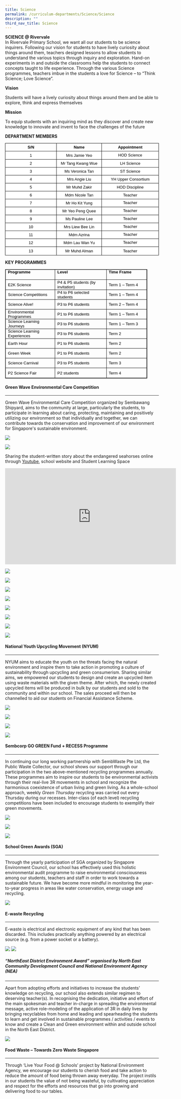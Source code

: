 ```yaml
---
title: Science
permalink: /curriculum-departments/Science/Science
description: ""
third_nav_title: Science
---
```

**SCIENCE @ Rivervale**  
In Rivervale Primary School, we want all our students to be science inquirers. Following our vision for students to have lively curiosity about things around them, teachers designed lessons to allow students to understand the various topics through inquiry and exploration. Hand-on experiments in and outside the classrooms help the students to connect concepts taught to life experience. Through the various Science programmes, teachers imbue in the students a love for Science – to “Think Science; Love Science”.  

**Vision**

Students will have a lively curiosity about things around them and be able to explore, think and express themselves

**Mission**

To equip students with an inquiring mind as they discover and create new knowledge to innovate and invent to face the challenges of the future&nbsp;

**DEPARTMENT MEMBERS**

<table style="margin: 0px; outline: 0px; padding: 0px; border-collapse: collapse; max-width: 100%; font-family: &quot;Times New Roman&quot;; color: windowtext; font-size: 10pt; width: 654.898px; border: none;" width="92%" cellpadding="0" cellspacing="0" border="1" class="MsoNormalTable"><tbody style="margin: 0px; outline: 0px; padding: 0px;"><tr style="margin: 0px; outline: 0px; padding: 0px; height: 10pt;"><td style="margin: 0px; outline: 0px; padding: 3.75pt; width: 220.688px; border: 1pt solid windowtext; height: 10pt;" width="35%"><p style="margin: 0in 0in 0.0001pt; outline: 0px; padding: 0px; font-family: &quot;Times New Roman&quot;; color: windowtext; font-size: 12pt; line-height: normal; text-align: center;" align="center" class="MsoNormal"><b style="margin: 0px; outline: 0px; padding: 0px;"><span style="margin: 0px; outline: 0px; padding: 0px; font-family: Arial, sans-serif;"><font style="margin: 0px; outline: 0px; padding: 0px;" size="2">S/N</font></span></b></p></td><td style="margin: 0px; outline: 0px; padding: 3.75pt; width: 178.461px; border-top: 1pt solid windowtext; border-right: 1pt solid windowtext; border-bottom: 1pt solid windowtext; border-image: initial; border-left: none; height: 10pt;" width="29%"><p style="margin: 0in 0in 0.0001pt; outline: 0px; padding: 0px; font-family: &quot;Times New Roman&quot;; color: windowtext; font-size: 12pt; line-height: normal; text-align: center;" align="center" class="MsoNormal"><b style="margin: 0px; outline: 0px; padding: 0px;"><span style="margin: 0px; outline: 0px; padding: 0px; font-family: Arial, sans-serif;"><font style="margin: 0px; outline: 0px; padding: 0px;" size="2">Name</font></span></b></p></td><td style="margin: 0px; outline: 0px; padding: 3.75pt; width: 220.438px; border-top: 1pt solid windowtext; border-right: 1pt solid windowtext; border-bottom: 1pt solid windowtext; border-image: initial; border-left: none; height: 10pt;" width="35%"><p style="margin: 0in 0in 0.0001pt; outline: 0px; padding: 0px; font-family: &quot;Times New Roman&quot;; color: windowtext; font-size: 12pt; line-height: normal; text-align: center;" align="center" class="MsoNormal"><b style="margin: 0px; outline: 0px; padding: 0px;"><span style="margin: 0px; outline: 0px; padding: 0px; font-family: Arial, sans-serif;"><font style="margin: 0px; outline: 0px; padding: 0px;" size="2">Appointment</font></span></b></p></td></tr><tr style="margin: 0px; outline: 0px; padding: 0px; height: 10pt;"><td style="margin: 0px; outline: 0px; padding: 3.75pt; width: 220.688px; border-right: 1pt solid windowtext; border-bottom: 1pt solid windowtext; border-left: 1pt solid windowtext; border-image: initial; border-top: none; background: white; height: 10pt;" width="35%"><p style="margin: 0in 0in 0.0001pt; outline: 0px; padding: 0px; font-family: &quot;Times New Roman&quot;; color: windowtext; font-size: 12pt; line-height: normal; text-align: center;" align="center" class="MsoNormal"><span style="margin: 0px; outline: 0px; padding: 0px; font-family: Arial, sans-serif;"><font style="margin: 0px; outline: 0px; padding: 0px;" size="2">1</font></span></p></td><td style="margin: 0px; outline: 0px; padding: 3.75pt; width: 178.461px; border-top: none; border-left: none; border-bottom: 1pt solid windowtext; border-right: 1pt solid windowtext; background: white; height: 10pt;" width="29%"><p style="margin: 0in 0in 0.0001pt; outline: 0px; padding: 0px; font-family: &quot;Times New Roman&quot;; color: windowtext; font-size: 12pt; line-height: normal; text-align: center;" align="center" class="MsoNormal"><span style="margin: 0px; outline: 0px; padding: 0px; font-family: Arial, sans-serif;"><font style="margin: 0px; outline: 0px; padding: 0px;" size="2">Mrs Jamie Yeo</font></span></p></td><td style="margin: 0px; outline: 0px; padding: 3.75pt; width: 220.438px; border-top: none; border-left: none; border-bottom: 1pt solid windowtext; border-right: 1pt solid windowtext; background: white; height: 10pt;" width="35%"><p style="margin: 0in 0in 0.0001pt; outline: 0px; padding: 0px; font-family: &quot;Times New Roman&quot;; color: windowtext; font-size: 12pt; line-height: 12pt; text-align: center;" align="center" class="MsoNormal"><span style="margin: 0px; outline: 0px; padding: 0px; font-family: Arial, sans-serif;"><font style="margin: 0px; outline: 0px; padding: 0px;" size="2">HOD Science</font></span></p></td></tr><tr style="margin: 0px; outline: 0px; padding: 0px; height: 9.65pt;"><td style="margin: 0px; outline: 0px; padding: 3.75pt; width: 220.688px; border-right: 1pt solid windowtext; border-bottom: 1pt solid windowtext; border-left: 1pt solid windowtext; border-image: initial; border-top: none; background: white; height: 9.65pt;" width="35%"><p style="margin: 0in 0in 0.0001pt; outline: 0px; padding: 0px; font-family: &quot;Times New Roman&quot;; color: windowtext; font-size: 12pt; line-height: normal; text-align: center;" align="center" class="MsoNormal"><span style="margin: 0px; outline: 0px; padding: 0px; font-family: Arial, sans-serif;"><font style="margin: 0px; outline: 0px; padding: 0px;" size="2">2</font></span></p></td><td style="margin: 0px; outline: 0px; padding: 3.75pt; width: 178.461px; border-top: none; border-left: none; border-bottom: 1pt solid windowtext; border-right: 1pt solid windowtext; background: white; height: 9.65pt;" width="29%"><p style="margin: 0in 0in 0.0001pt; outline: 0px; padding: 0px; font-family: &quot;Times New Roman&quot;; color: windowtext; font-size: 12pt; line-height: normal; text-align: center;" align="center" class="MsoNormal"><span style="margin: 0px; outline: 0px; padding: 0px; font-family: Arial, sans-serif;"><font style="margin: 0px; outline: 0px; padding: 0px;" size="2">Mr Tang Kwang Wue</font></span></p></td><td style="margin: 0px; outline: 0px; padding: 3.75pt; width: 220.438px; border-top: none; border-left: none; border-bottom: 1pt solid windowtext; border-right: 1pt solid windowtext; background: white; height: 9.65pt;" width="35%"><p style="margin: 0in 0in 0.0001pt; outline: 0px; padding: 0px; font-family: &quot;Times New Roman&quot;; color: windowtext; font-size: 12pt; line-height: normal; text-align: center;" align="center" class="MsoNormal"><span style="margin: 0px; outline: 0px; padding: 0px; font-family: Arial, sans-serif;"><font style="margin: 0px; outline: 0px; padding: 0px;" size="2">LH Science</font></span></p></td></tr><tr style="margin: 0px; outline: 0px; padding: 0px; height: 9.65pt;"><td style="margin: 0px; outline: 0px; padding: 3.75pt; width: 220.688px; border-right: 1pt solid windowtext; border-bottom: 1pt solid windowtext; border-left: 1pt solid windowtext; border-image: initial; border-top: none; background: white; height: 9.65pt;" width="35%"><p style="margin: 0in 0in 0.0001pt; outline: 0px; padding: 0px; font-family: &quot;Times New Roman&quot;; color: windowtext; font-size: 12pt; line-height: normal; text-align: center;" align="center" class="MsoNormal"><span style="margin: 0px; outline: 0px; padding: 0px; font-family: Arial, sans-serif;"><font style="margin: 0px; outline: 0px; padding: 0px;" size="2">3</font></span></p></td><td style="margin: 0px; outline: 0px; padding: 3.75pt; width: 178.461px; border-top: none; border-left: none; border-bottom: 1pt solid windowtext; border-right: 1pt solid windowtext; background: white; height: 9.65pt;" width="29%"><p style="margin: 0in 0in 0.0001pt; outline: 0px; padding: 0px; font-family: &quot;Times New Roman&quot;; color: windowtext; font-size: 12pt; line-height: normal; text-align: center;" align="center" class="MsoNormal"><span style="margin: 0px; outline: 0px; padding: 0px; font-family: Arial, sans-serif;"><font style="margin: 0px; outline: 0px; padding: 0px;" size="2">Ms Veronica Tan</font></span></p></td><td style="margin: 0px; outline: 0px; padding: 3.75pt; width: 220.438px; border-top: none; border-left: none; border-bottom: 1pt solid windowtext; border-right: 1pt solid windowtext; background: white; height: 9.65pt;" width="35%"><p style="margin: 0in 0in 0.0001pt; outline: 0px; padding: 0px; font-family: &quot;Times New Roman&quot;; color: windowtext; font-size: 12pt; line-height: normal; text-align: center;" align="center" class="MsoNormal"><span style="margin: 0px; outline: 0px; padding: 0px; font-family: Arial, sans-serif;"><font style="margin: 0px; outline: 0px; padding: 0px;" size="2">ST Science</font></span></p></td></tr><tr style="margin: 0px; outline: 0px; padding: 0px; height: 9.65pt;"><td style="margin: 0px; outline: 0px; padding: 3.75pt; width: 220.688px; border-right: 1pt solid windowtext; border-bottom: 1pt solid windowtext; border-left: 1pt solid windowtext; border-image: initial; border-top: none; background: white; height: 9.65pt;" width="35%"><p style="margin: 0in 0in 0.0001pt; outline: 0px; padding: 0px; font-family: &quot;Times New Roman&quot;; color: windowtext; font-size: 12pt; line-height: normal; text-align: center;" align="center" class="MsoNormal"><span style="margin: 0px; outline: 0px; padding: 0px; font-family: Arial, sans-serif;"><font style="margin: 0px; outline: 0px; padding: 0px;" size="2">4</font></span></p></td><td style="margin: 0px; outline: 0px; padding: 3.75pt; width: 178.461px; border-top: none; border-left: none; border-bottom: 1pt solid windowtext; border-right: 1pt solid windowtext; background: white; height: 9.65pt;" width="29%"><p style="margin: 0in 0in 0.0001pt; outline: 0px; padding: 0px; font-family: &quot;Times New Roman&quot;; color: windowtext; font-size: 12pt; line-height: normal; text-align: center;" align="center" class="MsoNormal"><span style="margin: 0px; outline: 0px; padding: 0px; font-family: Arial, sans-serif;"><font style="margin: 0px; outline: 0px; padding: 0px;" size="2">Mrs Angie Liu</font></span></p></td><td style="margin: 0px; outline: 0px; padding: 3.75pt; width: 220.438px; border-top: none; border-left: none; border-bottom: 1pt solid windowtext; border-right: 1pt solid windowtext; background: white; height: 9.65pt;" width="35%"><p style="margin: 0in 0in 0.0001pt; outline: 0px; padding: 0px; font-family: &quot;Times New Roman&quot;; color: windowtext; font-size: 12pt; line-height: normal; text-align: center;" align="center" class="MsoNormal"><span style="margin: 0px; outline: 0px; padding: 0px; font-family: Arial, sans-serif;"><font style="margin: 0px; outline: 0px; padding: 0px;" size="2">YH Upper Consortium</font></span></p></td></tr><tr style="margin: 0px; outline: 0px; padding: 0px; height: 9.65pt;"><td style="margin: 0px; outline: 0px; padding: 3.75pt; width: 220.688px; border-right: 1pt solid windowtext; border-bottom: 1pt solid windowtext; border-left: 1pt solid windowtext; border-image: initial; border-top: none; background: white; height: 9.65pt;" width="35%"><p style="margin: 0in 0in 0.0001pt; outline: 0px; padding: 0px; font-family: &quot;Times New Roman&quot;; color: windowtext; font-size: 12pt; line-height: normal; text-align: center;" align="center" class="MsoNormal"><span style="margin: 0px; outline: 0px; padding: 0px; font-family: Arial, sans-serif;"><font style="margin: 0px; outline: 0px; padding: 0px;" size="2">5</font></span></p></td><td style="margin: 0px; outline: 0px; padding: 3.75pt; width: 178.461px; border-top: none; border-left: none; border-bottom: 1pt solid windowtext; border-right: 1pt solid windowtext; background: white; height: 9.65pt;" width="29%"><p style="margin: 0in 0in 0.0001pt; outline: 0px; padding: 0px; font-family: &quot;Times New Roman&quot;; color: windowtext; font-size: 12pt; line-height: normal; text-align: center;" align="center" class="MsoNormal"><span style="margin: 0px; outline: 0px; padding: 0px; font-family: Arial, sans-serif;"><font style="margin: 0px; outline: 0px; padding: 0px;" size="2">Mr Muhd Zakir</font></span></p></td><td style="margin: 0px; outline: 0px; padding: 3.75pt; width: 220.438px; border-top: none; border-left: none; border-bottom: 1pt solid windowtext; border-right: 1pt solid windowtext; background: white; height: 9.65pt;" width="35%"><p style="margin: 0in 0in 0.0001pt; outline: 0px; padding: 0px; font-family: &quot;Times New Roman&quot;; color: windowtext; font-size: 12pt; line-height: normal; text-align: center;" align="center" class="MsoNormal"><span style="margin: 0px; outline: 0px; padding: 0px; font-family: Arial, sans-serif;"><font style="margin: 0px; outline: 0px; padding: 0px;" size="2">HOD Discipline</font></span></p></td></tr><tr style="margin: 0px; outline: 0px; padding: 0px; height: 9.65pt;"><td style="margin: 0px; outline: 0px; padding: 3.75pt; width: 220.688px; border-right: 1pt solid windowtext; border-bottom: 1pt solid windowtext; border-left: 1pt solid windowtext; border-image: initial; border-top: none; background: white; height: 9.65pt;" width="35%"><p style="margin: 0in 0in 0.0001pt; outline: 0px; padding: 0px; font-family: &quot;Times New Roman&quot;; color: windowtext; font-size: 12pt; line-height: normal; text-align: center;" align="center" class="MsoNormal"><span style="margin: 0px; outline: 0px; padding: 0px; font-family: Arial, sans-serif;"><font style="margin: 0px; outline: 0px; padding: 0px;" size="2">6</font></span></p></td><td style="margin: 0px; outline: 0px; padding: 3.75pt; width: 178.461px; border-top: none; border-left: none; border-bottom: 1pt solid windowtext; border-right: 1pt solid windowtext; background: white; height: 9.65pt;" width="29%"><p style="margin: 0in 0in 0.0001pt; outline: 0px; padding: 0px; font-family: &quot;Times New Roman&quot;; color: windowtext; font-size: 12pt; line-height: normal; text-align: center;" align="center" class="MsoNormal"><span style="margin: 0px; outline: 0px; padding: 0px; font-family: Arial, sans-serif;"><font style="margin: 0px; outline: 0px; padding: 0px;" size="2">Mdm Nicole Tan</font></span></p></td><td style="margin: 0px; outline: 0px; padding: 3.75pt; width: 220.438px; border-top: none; border-left: none; border-bottom: 1pt solid windowtext; border-right: 1pt solid windowtext; background: white; height: 9.65pt;" width="35%"><p style="margin: 0in 0in 0.0001pt; outline: 0px; padding: 0px; font-family: &quot;Times New Roman&quot;; color: windowtext; font-size: 12pt; line-height: normal; text-align: center;" align="center" class="MsoNormal"><span style="margin: 0px; outline: 0px; padding: 0px; font-family: Arial, sans-serif;"><font style="margin: 0px; outline: 0px; padding: 0px;" size="2">Teacher</font></span></p></td></tr><tr style="margin: 0px; outline: 0px; padding: 0px; height: 9.65pt;"><td style="margin: 0px; outline: 0px; padding: 3.75pt; width: 220.688px; border-right: 1pt solid windowtext; border-bottom: 1pt solid windowtext; border-left: 1pt solid windowtext; border-image: initial; border-top: none; background: white; height: 9.65pt;" width="35%"><p style="margin: 0in 0in 0.0001pt; outline: 0px; padding: 0px; font-family: &quot;Times New Roman&quot;; color: windowtext; font-size: 12pt; line-height: normal; text-align: center;" align="center" class="MsoNormal"><span style="margin: 0px; outline: 0px; padding: 0px; font-family: Arial, sans-serif;"><font style="margin: 0px; outline: 0px; padding: 0px;" size="2">7</font></span></p></td><td style="margin: 0px; outline: 0px; padding: 3.75pt; width: 178.461px; border-top: none; border-left: none; border-bottom: 1pt solid windowtext; border-right: 1pt solid windowtext; background: white; height: 9.65pt;" width="29%"><p style="margin: 0in 0in 0.0001pt; outline: 0px; padding: 0px; font-family: &quot;Times New Roman&quot;; color: windowtext; font-size: 12pt; line-height: normal; text-align: center;" align="center" class="MsoNormal"><span style="margin: 0px; outline: 0px; padding: 0px; font-family: Arial, sans-serif;"><font style="margin: 0px; outline: 0px; padding: 0px;" size="2">Mr Ho Kit Yung</font></span></p></td><td style="margin: 0px; outline: 0px; padding: 3.75pt; width: 220.438px; border-top: none; border-left: none; border-bottom: 1pt solid windowtext; border-right: 1pt solid windowtext; background: white; height: 9.65pt;" valign="top" width="35%"><p style="margin: 0in 0in 0pt; outline: 0px; padding: 0px; font-family: &quot;Times New Roman&quot;; color: windowtext; font-size: 12pt; line-height: 20px !important; text-align: center;" align="center" class="MsoNormal"><font style="margin: 0px; outline: 0px; padding: 0px;" size="2"><span style="margin: 0px; outline: 0px; padding: 0px; line-height: 13.91px; font-family: Arial, sans-serif;">Teacher</span></font></p></td></tr><tr style="margin: 0px; outline: 0px; padding: 0px; height: 9.65pt;"><td style="margin: 0px; outline: 0px; padding: 3.75pt; width: 220.688px; border-right: 1pt solid windowtext; border-bottom: 1pt solid windowtext; border-left: 1pt solid windowtext; border-image: initial; border-top: none; background: white; height: 9.65pt;" width="35%"><p style="margin: 0in 0in 0.0001pt; outline: 0px; padding: 0px; font-family: &quot;Times New Roman&quot;; color: windowtext; font-size: 12pt; line-height: normal; text-align: center;" align="center" class="MsoNormal"><span style="margin: 0px; outline: 0px; padding: 0px; font-family: Arial, sans-serif;"><font style="margin: 0px; outline: 0px; padding: 0px;" size="2">8</font></span></p></td><td style="margin: 0px; outline: 0px; padding: 3.75pt; width: 178.461px; border-top: none; border-left: none; border-bottom: 1pt solid windowtext; border-right: 1pt solid windowtext; background: white; height: 9.65pt;" width="29%"><p style="margin: 0in 0in 0.0001pt; outline: 0px; padding: 0px; font-family: &quot;Times New Roman&quot;; color: windowtext; font-size: 12pt; line-height: normal; text-align: center;" align="center" class="MsoNormal"><span style="margin: 0px; outline: 0px; padding: 0px; font-family: Arial, sans-serif;"><font style="margin: 0px; outline: 0px; padding: 0px;" size="2">Mr Yeo Peng Quee</font></span></p></td><td style="margin: 0px; outline: 0px; padding: 3.75pt; width: 220.438px; border-top: none; border-left: none; border-bottom: 1pt solid windowtext; border-right: 1pt solid windowtext; background: white; height: 9.65pt;" valign="top" width="35%"><p style="margin: 0in 0in 0pt; outline: 0px; padding: 0px; font-family: &quot;Times New Roman&quot;; color: windowtext; font-size: 12pt; line-height: 20px !important; text-align: center;" align="center" class="MsoNormal"><font style="margin: 0px; outline: 0px; padding: 0px;" size="2"><span style="margin: 0px; outline: 0px; padding: 0px; line-height: 13.91px; font-family: Arial, sans-serif;">Teacher</span></font></p></td></tr><tr style="margin: 0px; outline: 0px; padding: 0px; height: 9.65pt;"><td style="margin: 0px; outline: 0px; padding: 3.75pt; width: 220.688px; border-right: 1pt solid windowtext; border-bottom: 1pt solid windowtext; border-left: 1pt solid windowtext; border-image: initial; border-top: none; background: white; height: 9.65pt;" width="35%"><p style="margin: 0in 0in 0.0001pt; outline: 0px; padding: 0px; font-family: &quot;Times New Roman&quot;; color: windowtext; font-size: 12pt; line-height: normal; text-align: center;" align="center" class="MsoNormal"><span style="margin: 0px; outline: 0px; padding: 0px; font-family: Arial, sans-serif;"><font style="margin: 0px; outline: 0px; padding: 0px;" size="2">9</font></span></p></td><td style="margin: 0px; outline: 0px; padding: 3.75pt; width: 178.461px; border-top: none; border-left: none; border-bottom: 1pt solid windowtext; border-right: 1pt solid windowtext; background: white; height: 9.65pt;" width="29%"><p style="margin: 0in 0in 0.0001pt; outline: 0px; padding: 0px; font-family: &quot;Times New Roman&quot;; color: windowtext; font-size: 12pt; line-height: normal; text-align: center;" align="center" class="MsoNormal"><span style="margin: 0px; outline: 0px; padding: 0px; font-family: Arial, sans-serif;"><font style="margin: 0px; outline: 0px; padding: 0px;" size="2">Ms Pauline Lee</font></span></p></td><td style="margin: 0px; outline: 0px; padding: 3.75pt; width: 220.438px; border-top: none; border-left: none; border-bottom: 1pt solid windowtext; border-right: 1pt solid windowtext; background: white; height: 9.65pt;" valign="top" width="35%"><p style="margin: 0in 0in 0pt; outline: 0px; padding: 0px; font-family: &quot;Times New Roman&quot;; color: windowtext; font-size: 12pt; line-height: 20px !important; text-align: center;" align="center" class="MsoNormal"><font style="margin: 0px; outline: 0px; padding: 0px;" size="2"><span style="margin: 0px; outline: 0px; padding: 0px; line-height: 13.91px; font-family: Arial, sans-serif;">Teacher</span></font></p></td></tr><tr style="margin: 0px; outline: 0px; padding: 0px; height: 9.65pt;"><td style="margin: 0px; outline: 0px; padding: 3.75pt; width: 220.688px; border-right: 1pt solid windowtext; border-bottom: 1pt solid windowtext; border-left: 1pt solid windowtext; border-image: initial; border-top: none; background: white; height: 9.65pt;" width="35%"><p style="margin: 0in 0in 0.0001pt; outline: 0px; padding: 0px; font-family: &quot;Times New Roman&quot;; color: windowtext; font-size: 12pt; line-height: normal; text-align: center;" align="center" class="MsoNormal"><span style="margin: 0px; outline: 0px; padding: 0px; font-family: Arial, sans-serif;"><font style="margin: 0px; outline: 0px; padding: 0px;" size="2">10</font></span></p></td><td style="margin: 0px; outline: 0px; padding: 3.75pt; width: 178.461px; border-top: none; border-left: none; border-bottom: 1pt solid windowtext; border-right: 1pt solid windowtext; background: white; height: 9.65pt;" width="29%"><p style="margin: 0in 0in 0.0001pt; outline: 0px; padding: 0px; font-family: &quot;Times New Roman&quot;; color: windowtext; font-size: 12pt; line-height: normal; text-align: center;" align="center" class="MsoNormal"><span style="margin: 0px; outline: 0px; padding: 0px; font-family: Arial, sans-serif;"><font style="margin: 0px; outline: 0px; padding: 0px;" size="2">Mrs Liew Bee Lin</font></span></p></td><td style="margin: 0px; outline: 0px; padding: 3.75pt; width: 220.438px; border-top: none; border-left: none; border-bottom: 1pt solid windowtext; border-right: 1pt solid windowtext; background: white; height: 9.65pt;" valign="top" width="35%"><p style="margin: 0in 0in 0pt; outline: 0px; padding: 0px; font-family: &quot;Times New Roman&quot;; color: windowtext; font-size: 12pt; line-height: 20px !important; text-align: center;" align="center" class="MsoNormal"><font style="margin: 0px; outline: 0px; padding: 0px;" size="2"><span style="margin: 0px; outline: 0px; padding: 0px; line-height: 13.91px; font-family: Arial, sans-serif;">Teacher</span></font></p></td></tr><tr style="margin: 0px; outline: 0px; padding: 0px; height: 9.65pt;"><td style="margin: 0px; outline: 0px; padding: 3.75pt; width: 220.688px; border-right: 1pt solid windowtext; border-bottom: 1pt solid windowtext; border-left: 1pt solid windowtext; border-image: initial; border-top: none; background: white; height: 9.65pt;" width="35%"><p style="margin: 0in 0in 0.0001pt; outline: 0px; padding: 0px; font-family: &quot;Times New Roman&quot;; color: windowtext; font-size: 12pt; line-height: normal; text-align: center;" align="center" class="MsoNormal"><span style="margin: 0px; outline: 0px; padding: 0px; font-family: Arial, sans-serif;"><font style="margin: 0px; outline: 0px; padding: 0px;" size="2">11</font></span></p></td><td style="margin: 0px; outline: 0px; padding: 3.75pt; width: 178.461px; border-top: none; border-left: none; border-bottom: 1pt solid windowtext; border-right: 1pt solid windowtext; background: white; height: 9.65pt;" width="29%"><p style="margin: 0in 0in 0.0001pt; outline: 0px; padding: 0px; font-family: &quot;Times New Roman&quot;; color: windowtext; font-size: 12pt; line-height: normal; text-align: center;" align="center" class="MsoNormal"><span style="margin: 0px; outline: 0px; padding: 0px; font-family: Arial, sans-serif;"><font style="margin: 0px; outline: 0px; padding: 0px;" size="2">Mdm Azrina</font></span></p></td><td style="margin: 0px; outline: 0px; padding: 3.75pt; width: 220.438px; border-top: none; border-left: none; border-bottom: 1pt solid windowtext; border-right: 1pt solid windowtext; background: white; height: 9.65pt;" valign="top" width="35%"><p style="margin: 0in 0in 0pt; outline: 0px; padding: 0px; font-family: &quot;Times New Roman&quot;; color: windowtext; font-size: 12pt; line-height: 20px !important; text-align: center;" align="center" class="MsoNormal"><font style="margin: 0px; outline: 0px; padding: 0px;" size="2"><span style="margin: 0px; outline: 0px; padding: 0px; line-height: 13.91px; font-family: Arial, sans-serif;">Teacher</span></font></p></td></tr><tr style="margin: 0px; outline: 0px; padding: 0px; height: 9.65pt;"><td style="margin: 0px; outline: 0px; padding: 3.75pt; width: 220.688px; border-right: 1pt solid windowtext; border-bottom: 1pt solid windowtext; border-left: 1pt solid windowtext; border-image: initial; border-top: none; background: white; height: 9.65pt;" width="35%"><p style="margin: 0in 0in 0.0001pt; outline: 0px; padding: 0px; font-family: &quot;Times New Roman&quot;; color: windowtext; font-size: 12pt; line-height: normal; text-align: center;" align="center" class="MsoNormal"><span style="margin: 0px; outline: 0px; padding: 0px; font-family: Arial, sans-serif;"><font style="margin: 0px; outline: 0px; padding: 0px;" size="2">12</font></span></p></td><td style="margin: 0px; outline: 0px; padding: 3.75pt; width: 178.461px; border-top: none; border-left: none; border-bottom: 1pt solid windowtext; border-right: 1pt solid windowtext; background: white; height: 9.65pt;" width="29%"><p style="margin: 0in 0in 0.0001pt; outline: 0px; padding: 0px; font-family: &quot;Times New Roman&quot;; color: windowtext; font-size: 12pt; line-height: normal; text-align: center;" align="center" class="MsoNormal"><span style="margin: 0px; outline: 0px; padding: 0px; font-family: Arial, sans-serif;"><font style="margin: 0px; outline: 0px; padding: 0px;" size="2">Mdm Lau Wan Yu</font></span></p></td><td style="margin: 0px; outline: 0px; padding: 3.75pt; width: 220.438px; border-top: none; border-left: none; border-bottom: 1pt solid windowtext; border-right: 1pt solid windowtext; background: white; height: 9.65pt;" valign="top" width="35%"><p style="margin: 0in 0in 0pt; outline: 0px; padding: 0px; font-family: &quot;Times New Roman&quot;; color: windowtext; font-size: 12pt; line-height: 20px !important; text-align: center;" align="center" class="MsoNormal"><font style="margin: 0px; outline: 0px; padding: 0px;" size="2"><span style="margin: 0px; outline: 0px; padding: 0px; line-height: 13.91px; font-family: Arial, sans-serif;">Teacher</span></font></p></td></tr><tr style="margin: 0px; outline: 0px; padding: 0px; height: 9.65pt;"><td style="margin: 0px; outline: 0px; padding: 3.75pt; width: 220.688px; border-right: 1pt solid windowtext; border-bottom: 1pt solid windowtext; border-left: 1pt solid windowtext; border-image: initial; border-top: none; background: white; height: 9.65pt;" width="35%"><p style="margin: 0in 0in 0.0001pt; outline: 0px; padding: 0px; font-family: &quot;Times New Roman&quot;; color: windowtext; font-size: 12pt; line-height: normal; text-align: center;" align="center" class="MsoNormal"><span style="margin: 0px; outline: 0px; padding: 0px; font-family: Arial, sans-serif;"><font style="margin: 0px; outline: 0px; padding: 0px;" size="2">13</font></span></p></td><td style="margin: 0px; outline: 0px; padding: 3.75pt; width: 178.461px; border-top: none; border-left: none; border-bottom: 1pt solid windowtext; border-right: 1pt solid windowtext; background: white; height: 9.65pt;" width="29%"><p style="margin: 0in 0in 0.0001pt; outline: 0px; padding: 0px; font-family: &quot;Times New Roman&quot;; color: windowtext; font-size: 12pt; line-height: normal; text-align: center;" align="center" class="MsoNormal"><span style="margin: 0px; outline: 0px; padding: 0px; font-family: Arial, sans-serif;"><font style="margin: 0px; outline: 0px; padding: 0px;" size="2">Mr Muhd Alman</font></span></p></td><td style="margin: 0px; outline: 0px; padding: 3.75pt; width: 220.438px; border-top: none; border-left: none; border-bottom: 1pt solid windowtext; border-right: 1pt solid windowtext; background: white; height: 9.65pt;" valign="top" width="35%"><p style="margin: 0in 0in 0pt; outline: 0px; padding: 0px; font-family: &quot;Times New Roman&quot;; color: windowtext; font-size: 12pt; line-height: 20px !important; text-align: center;" align="center" class="MsoNormal"><span style="margin: 0px; outline: 0px; padding: 0px; line-height: 17.12px; font-family: Arial, sans-serif;"><font style="margin: 0px; outline: 0px; padding: 0px;" size="2">Teacher</font></span></p></td></tr></tbody></table>

**KEY PROGRAMMES**

<table style="margin: 0px; outline: 0px; padding: 0px; border-collapse: collapse; max-width: 100%; font-family: &quot;Times New Roman&quot;; color: windowtext; font-size: 10pt; width: 349.5pt;" width="0" cellpadding="0" cellspacing="0" border="1" class="MsoNormalTable"><tbody style="margin: 0px; outline: 0px; padding: 0px;"><tr style="margin: 0px; outline: 0px; padding: 0px; height: 24.7pt;"><td style="margin: 0px; outline: 0px; padding: 0in 5.4pt; width: 119.7pt; border: 1pt solid windowtext; height: 24.7pt;" valign="top" width="160"><p style="margin: 0in 0in 0.0001pt; outline: 0px; padding: 0px; font-family: &quot;Times New Roman&quot;; color: windowtext; font-size: 12pt; line-height: normal; text-align: justify;" class="MsoNormal"><b style="margin: 0px; outline: 0px; padding: 0px;"><span style="margin: 0px; outline: 0px; padding: 0px; font-size: 10pt; font-family: Arial, sans-serif;" lang="EN">Programme</span></b><span style="margin: 0px; outline: 0px; padding: 0px; font-size: 12pt; font-family: &quot;Times New Roman&quot;, serif;"></span></p></td><td style="margin: 0px; outline: 0px; padding: 0in 5.4pt; width: 129.9pt; border-top: 1pt solid windowtext; border-right: 1pt solid windowtext; border-bottom: 1pt solid windowtext; border-image: initial; border-left: none; height: 24.7pt;" valign="top" width="173"><p style="margin: 0in 0in 0.0001pt; outline: 0px; padding: 0px; font-family: &quot;Times New Roman&quot;; color: windowtext; font-size: 12pt; line-height: normal; text-align: justify;" class="MsoNormal"><b style="margin: 0px; outline: 0px; padding: 0px;"><span style="margin: 0px; outline: 0px; padding: 0px; font-size: 10pt; font-family: Arial, sans-serif;" lang="EN">Level</span></b><span style="margin: 0px; outline: 0px; padding: 0px; font-size: 12pt; font-family: &quot;Times New Roman&quot;, serif;"></span></p></td><td style="margin: 0px; outline: 0px; padding: 0in 5.4pt; width: 99.9pt; border-top: 1pt solid windowtext; border-right: 1pt solid windowtext; border-bottom: 1pt solid windowtext; border-image: initial; border-left: none; height: 24.7pt;" valign="top" width="133"><p style="margin: 0in 0in 0.0001pt; outline: 0px; padding: 0px; font-family: &quot;Times New Roman&quot;; color: windowtext; font-size: 12pt; line-height: normal; text-align: justify;" class="MsoNormal"><b style="margin: 0px; outline: 0px; padding: 0px;"><span style="margin: 0px; outline: 0px; padding: 0px; font-size: 10pt; font-family: Arial, sans-serif;" lang="EN">Time Frame</span></b><span style="margin: 0px; outline: 0px; padding: 0px; font-size: 12pt; font-family: &quot;Times New Roman&quot;, serif;"></span></p></td></tr><tr style="margin: 0px; outline: 0px; padding: 0px; height: 24.7pt;"><td style="margin: 0px; outline: 0px; padding: 0in 5.4pt; width: 119.7pt; border-right: 1pt solid windowtext; border-bottom: 1pt solid windowtext; border-left: 1pt solid windowtext; border-image: initial; border-top: none; height: 24.7pt;" width="160"><p style="margin: 0in 0in 0.0001pt; outline: 0px; padding: 0px; font-family: &quot;Times New Roman&quot;; color: windowtext; font-size: 12pt; line-height: normal;" class="MsoNormal"><span style="margin: 0px; outline: 0px; padding: 0px; font-size: 10pt; font-family: Arial, sans-serif;">E2K Science</span><span style="margin: 0px; outline: 0px; padding: 0px; font-size: 12pt; font-family: &quot;Times New Roman&quot;, serif;"></span></p></td><td style="margin: 0px; outline: 0px; padding: 0in 5.4pt; width: 129.9pt; border-top: none; border-left: none; border-bottom: 1pt solid windowtext; border-right: 1pt solid windowtext; height: 24.7pt;" width="173"><p style="margin: 0in 0in 0.0001pt; outline: 0px; padding: 0px; font-family: &quot;Times New Roman&quot;; color: windowtext; font-size: 12pt; line-height: normal;" class="MsoNormal"><span style="margin: 0px; outline: 0px; padding: 0px; font-size: 10pt; font-family: Arial, sans-serif;">P4 &amp; P5 students (by invitation)</span><span style="margin: 0px; outline: 0px; padding: 0px; font-size: 12pt; font-family: &quot;Times New Roman&quot;, serif;"></span></p></td><td style="margin: 0px; outline: 0px; padding: 0in 5.4pt; width: 99.9pt; border-top: none; border-left: none; border-bottom: 1pt solid windowtext; border-right: 1pt solid windowtext; height: 24.7pt;" width="133"><p style="margin: 0in 0in 0.0001pt; outline: 0px; padding: 0px; font-family: &quot;Times New Roman&quot;; color: windowtext; font-size: 12pt; line-height: normal;" class="MsoNormal"><span style="margin: 0px; outline: 0px; padding: 0px; font-size: 10pt; font-family: Arial, sans-serif;">Term 1 – Term 4</span><span style="margin: 0px; outline: 0px; padding: 0px; font-size: 12pt; font-family: &quot;Times New Roman&quot;, serif;"></span></p></td></tr><tr style="margin: 0px; outline: 0px; padding: 0px; height: 24pt;"><td style="margin: 0px; outline: 0px; padding: 0in 5.4pt; width: 119.7pt; border-right: 1pt solid windowtext; border-bottom: 1pt solid windowtext; border-left: 1pt solid windowtext; border-image: initial; border-top: none; height: 24pt;" width="160"><p style="margin: 0in 0in 0.0001pt; outline: 0px; padding: 0px; font-family: &quot;Times New Roman&quot;; color: windowtext; font-size: 12pt; line-height: normal;" class="MsoNormal"><span style="margin: 0px; outline: 0px; padding: 0px; font-size: 10pt; font-family: Arial, sans-serif;">Science Competitions</span><span style="margin: 0px; outline: 0px; padding: 0px; font-size: 12pt; font-family: &quot;Times New Roman&quot;, serif;"></span></p></td><td style="margin: 0px; outline: 0px; padding: 0in 5.4pt; width: 129.9pt; border-top: none; border-left: none; border-bottom: 1pt solid windowtext; border-right: 1pt solid windowtext; height: 24pt;" width="173"><p style="margin: 0in 0in 0.0001pt; outline: 0px; padding: 0px; font-family: &quot;Times New Roman&quot;; color: windowtext; font-size: 12pt; line-height: normal;" class="MsoNormal"><span style="margin: 0px; outline: 0px; padding: 0px; font-size: 10pt; font-family: Arial, sans-serif;">P4 to P6 selected students</span><span style="margin: 0px; outline: 0px; padding: 0px; font-size: 12pt; font-family: &quot;Times New Roman&quot;, serif;"></span></p></td><td style="margin: 0px; outline: 0px; padding: 0in 5.4pt; width: 99.9pt; border-top: none; border-left: none; border-bottom: 1pt solid windowtext; border-right: 1pt solid windowtext; height: 24pt;" width="133"><p style="margin: 0in 0in 0.0001pt; outline: 0px; padding: 0px; font-family: &quot;Times New Roman&quot;; color: windowtext; font-size: 12pt; line-height: normal;" class="MsoNormal"><span style="margin: 0px; outline: 0px; padding: 0px; font-size: 10pt; font-family: Arial, sans-serif;">Term 1 – Term 4</span><span style="margin: 0px; outline: 0px; padding: 0px; font-size: 12pt; font-family: &quot;Times New Roman&quot;, serif;"></span></p></td></tr><tr style="margin: 0px; outline: 0px; padding: 0px; height: 24pt;"><td style="margin: 0px; outline: 0px; padding: 0in 5.4pt; width: 119.7pt; border-right: 1pt solid windowtext; border-bottom: 1pt solid windowtext; border-left: 1pt solid windowtext; border-image: initial; border-top: none; height: 24pt;" width="160"><p style="margin: 0in 0in 0.0001pt; outline: 0px; padding: 0px; font-family: &quot;Times New Roman&quot;; color: windowtext; font-size: 12pt; line-height: normal;" class="MsoNormal"><span style="margin: 0px; outline: 0px; padding: 0px; font-size: 10pt; font-family: Arial, sans-serif;">Science Alive!</span><span style="margin: 0px; outline: 0px; padding: 0px; font-size: 12pt; font-family: &quot;Times New Roman&quot;, serif;"></span></p></td><td style="margin: 0px; outline: 0px; padding: 0in 5.4pt; width: 129.9pt; border-top: none; border-left: none; border-bottom: 1pt solid windowtext; border-right: 1pt solid windowtext; height: 24pt;" width="173"><p style="margin: 0in 0in 0.0001pt; outline: 0px; padding: 0px; font-family: &quot;Times New Roman&quot;; color: windowtext; font-size: 12pt; line-height: normal;" class="MsoNormal"><span style="margin: 0px; outline: 0px; padding: 0px; font-size: 10pt; font-family: Arial, sans-serif;">P3 to P6 students</span><span style="margin: 0px; outline: 0px; padding: 0px; font-size: 12pt; font-family: &quot;Times New Roman&quot;, serif;"></span></p></td><td style="margin: 0px; outline: 0px; padding: 0in 5.4pt; width: 99.9pt; border-top: none; border-left: none; border-bottom: 1pt solid windowtext; border-right: 1pt solid windowtext; height: 24pt;" width="133"><p style="margin: 0in 0in 0.0001pt; outline: 0px; padding: 0px; font-family: &quot;Times New Roman&quot;; color: windowtext; font-size: 12pt; line-height: normal;" class="MsoNormal"><span style="margin: 0px; outline: 0px; padding: 0px; font-size: 10pt; font-family: Arial, sans-serif;">Term 2 – Term 4</span><span style="margin: 0px; outline: 0px; padding: 0px; font-size: 12pt; font-family: &quot;Times New Roman&quot;, serif;"></span></p></td></tr><tr style="margin: 0px; outline: 0px; padding: 0px; height: 24pt;"><td style="margin: 0px; outline: 0px; padding: 0in 5.4pt; width: 119.7pt; border-right: 1pt solid windowtext; border-bottom: 1pt solid windowtext; border-left: 1pt solid windowtext; border-image: initial; border-top: none; height: 24pt;" width="160"><p style="margin: 0in 0in 0.0001pt; outline: 0px; padding: 0px; font-family: &quot;Times New Roman&quot;; color: windowtext; font-size: 12pt; line-height: normal;" class="MsoNormal"><span style="margin: 0px; outline: 0px; padding: 0px; font-size: 10pt; font-family: Arial, sans-serif;">Environmental Programmes</span><span style="margin: 0px; outline: 0px; padding: 0px; font-size: 12pt; font-family: &quot;Times New Roman&quot;, serif;"></span></p></td><td style="margin: 0px; outline: 0px; padding: 0in 5.4pt; width: 129.9pt; border-top: none; border-left: none; border-bottom: 1pt solid windowtext; border-right: 1pt solid windowtext; height: 24pt;" width="173"><p style="margin: 0in 0in 0.0001pt; outline: 0px; padding: 0px; font-family: &quot;Times New Roman&quot;; color: windowtext; font-size: 12pt; line-height: normal;" class="MsoNormal"><span style="margin: 0px; outline: 0px; padding: 0px; font-size: 10pt; font-family: Arial, sans-serif;">P1 to P6 students</span><span style="margin: 0px; outline: 0px; padding: 0px; font-size: 12pt; font-family: &quot;Times New Roman&quot;, serif;"></span></p></td><td style="margin: 0px; outline: 0px; padding: 0in 5.4pt; width: 99.9pt; border-top: none; border-left: none; border-bottom: 1pt solid windowtext; border-right: 1pt solid windowtext; height: 24pt;" width="133"><p style="margin: 0in 0in 0.0001pt; outline: 0px; padding: 0px; font-family: &quot;Times New Roman&quot;; color: windowtext; font-size: 12pt; line-height: normal;" class="MsoNormal"><span style="margin: 0px; outline: 0px; padding: 0px; font-size: 10pt; font-family: Arial, sans-serif;">Term 1 – Term 4</span><span style="margin: 0px; outline: 0px; padding: 0px; font-size: 12pt; font-family: &quot;Times New Roman&quot;, serif;"></span></p></td></tr><tr style="margin: 0px; outline: 0px; padding: 0px; height: 24pt;"><td style="margin: 0px; outline: 0px; padding: 0in 5.4pt; width: 119.7pt; border-right: 1pt solid windowtext; border-bottom: 1pt solid windowtext; border-left: 1pt solid windowtext; border-image: initial; border-top: none; height: 24pt;" valign="top" width="160"><p style="margin: 0in 0in 0.0001pt; outline: 0px; padding: 0px; font-family: &quot;Times New Roman&quot;; color: windowtext; font-size: 12pt; line-height: normal;" class="MsoNormal"><span style="margin: 0px; outline: 0px; padding: 0px; font-size: 10pt; font-family: Arial, sans-serif;">Science Learning Journeys</span></p></td><td style="margin: 0px; outline: 0px; padding: 0in 5.4pt; width: 129.9pt; border-top: none; border-left: none; border-bottom: 1pt solid windowtext; border-right: 1pt solid windowtext; height: 24pt;" width="173"><p style="margin: 0in 0in 0.0001pt; outline: 0px; padding: 0px; font-family: &quot;Times New Roman&quot;; color: windowtext; font-size: 12pt; line-height: normal;" class="MsoNormal"><span style="margin: 0px; outline: 0px; padding: 0px; font-size: 10pt; font-family: Arial, sans-serif;">P3 to P6 students</span></p></td><td style="margin: 0px; outline: 0px; padding: 0in 5.4pt; width: 99.9pt; border-top: none; border-left: none; border-bottom: 1pt solid windowtext; border-right: 1pt solid windowtext; height: 24pt;" width="133"><p style="margin: 0in 0in 0.0001pt; outline: 0px; padding: 0px; font-family: &quot;Times New Roman&quot;; color: windowtext; font-size: 12pt; line-height: normal;" class="MsoNormal"><span style="margin: 0px; outline: 0px; padding: 0px; font-size: 10pt; font-family: Arial, sans-serif;">Term 1 – Term 3</span><span style="margin: 0px; outline: 0px; padding: 0px; font-size: 12pt; font-family: &quot;Times New Roman&quot;, serif;"></span></p></td></tr><tr style="margin: 0px; outline: 0px; padding: 0px; height: 24pt;"><td style="margin: 0px; outline: 0px; padding: 0in 5.4pt; width: 119.7pt; border-right: 1pt solid windowtext; border-bottom: 1pt solid windowtext; border-left: 1pt solid windowtext; border-image: initial; border-top: none; height: 24pt;" valign="top" width="160"><p style="margin: 0in 0in 0.0001pt; outline: 0px; padding: 0px; font-family: &quot;Times New Roman&quot;; color: windowtext; font-size: 12pt; line-height: normal;" class="MsoNormal"><span style="margin: 0px; outline: 0px; padding: 0px; font-size: 10pt; font-family: Arial, sans-serif;">Science Learning Experiences</span></p></td><td style="margin: 0px; outline: 0px; padding: 0in 5.4pt; width: 129.9pt; border-top: none; border-left: none; border-bottom: 1pt solid windowtext; border-right: 1pt solid windowtext; height: 24pt;" width="173"><p style="margin: 0in 0in 0.0001pt; outline: 0px; padding: 0px; font-family: &quot;Times New Roman&quot;; color: windowtext; font-size: 12pt; line-height: normal;" class="MsoNormal"><span style="margin: 0px; outline: 0px; padding: 0px; font-size: 10pt; font-family: Arial, sans-serif;">P3 to P6 students</span></p></td><td style="margin: 0px; outline: 0px; padding: 0in 5.4pt; width: 99.9pt; border-top: none; border-left: none; border-bottom: 1pt solid windowtext; border-right: 1pt solid windowtext; height: 24pt;" width="133"><p style="margin: 0in 0in 0.0001pt; outline: 0px; padding: 0px; font-family: &quot;Times New Roman&quot;; color: windowtext; font-size: 12pt; line-height: normal;" class="MsoNormal"><span style="margin: 0px; outline: 0px; padding: 0px; font-size: 10pt; font-family: Arial, sans-serif;">Term 2</span></p></td></tr><tr style="margin: 0px; outline: 0px; padding: 0px; height: 24pt;"><td style="margin: 0px; outline: 0px; padding: 0in 5.4pt; width: 119.7pt; border-right: 1pt solid windowtext; border-bottom: 1pt solid windowtext; border-left: 1pt solid windowtext; border-image: initial; border-top: none; height: 24pt;" width="160"><p style="margin: 0in 0in 0.0001pt; outline: 0px; padding: 0px; font-family: &quot;Times New Roman&quot;; color: windowtext; font-size: 12pt; line-height: normal;" class="MsoNormal"><span style="margin: 0px; outline: 0px; padding: 0px; font-size: 10pt; font-family: Arial, sans-serif;">Earth Hour</span></p></td><td style="margin: 0px; outline: 0px; padding: 0in 5.4pt; width: 129.9pt; border-top: none; border-left: none; border-bottom: 1pt solid windowtext; border-right: 1pt solid windowtext; height: 24pt;" width="173"><p style="margin: 0in 0in 0.0001pt; outline: 0px; padding: 0px; font-family: &quot;Times New Roman&quot;; color: windowtext; font-size: 12pt; line-height: normal;" class="MsoNormal"><span style="margin: 0px; outline: 0px; padding: 0px; font-size: 10pt; font-family: Arial, sans-serif;">P1 to P6 students</span></p></td><td style="margin: 0px; outline: 0px; padding: 0in 5.4pt; width: 99.9pt; border-top: none; border-left: none; border-bottom: 1pt solid windowtext; border-right: 1pt solid windowtext; height: 24pt;" width="133"><p style="margin: 0in 0in 0.0001pt; outline: 0px; padding: 0px; font-family: &quot;Times New Roman&quot;; color: windowtext; font-size: 12pt; line-height: normal;" class="MsoNormal"><span style="margin: 0px; outline: 0px; padding: 0px; font-size: 10pt; font-family: Arial, sans-serif;">Term 2</span></p></td></tr><tr style="margin: 0px; outline: 0px; padding: 0px; height: 24pt;"><td style="margin: 0px; outline: 0px; padding: 0in 5.4pt; width: 119.7pt; border-right: 1pt solid windowtext; border-bottom: 1pt solid windowtext; border-left: 1pt solid windowtext; border-image: initial; border-top: none; height: 24pt;" width="160"><p style="margin: 0in 0in 0.0001pt; outline: 0px; padding: 0px; font-family: &quot;Times New Roman&quot;; color: windowtext; font-size: 12pt; line-height: normal;" class="MsoNormal"><span style="margin: 0px; outline: 0px; padding: 0px; font-size: 10pt; font-family: Arial, sans-serif;">Green Week</span></p></td><td style="margin: 0px; outline: 0px; padding: 0in 5.4pt; width: 129.9pt; border-top: none; border-left: none; border-bottom: 1pt solid windowtext; border-right: 1pt solid windowtext; height: 24pt;" width="173"><p style="margin: 0in 0in 0.0001pt; outline: 0px; padding: 0px; font-family: &quot;Times New Roman&quot;; color: windowtext; font-size: 12pt; line-height: normal;" class="MsoNormal"><span style="margin: 0px; outline: 0px; padding: 0px; font-size: 10pt; font-family: Arial, sans-serif;">P1 to P6 students</span></p></td><td style="margin: 0px; outline: 0px; padding: 0in 5.4pt; width: 99.9pt; border-top: none; border-left: none; border-bottom: 1pt solid windowtext; border-right: 1pt solid windowtext; height: 24pt;" width="133"><p style="margin: 0in 0in 0.0001pt; outline: 0px; padding: 0px; font-family: &quot;Times New Roman&quot;; color: windowtext; font-size: 12pt; line-height: normal;" class="MsoNormal"><span style="margin: 0px; outline: 0px; padding: 0px; font-size: 10pt; font-family: Arial, sans-serif;">Term 2</span></p></td></tr><tr style="margin: 0px; outline: 0px; padding: 0px; height: 24pt;"><td style="margin: 0px; outline: 0px; padding: 0in 5.4pt; width: 119.7pt; border-right: 1pt solid windowtext; border-bottom: 1pt solid windowtext; border-left: 1pt solid windowtext; border-image: initial; border-top: none; height: 24pt;" width="160"><p style="margin: 0in 0in 0.0001pt; outline: 0px; padding: 0px; font-family: &quot;Times New Roman&quot;; color: windowtext; font-size: 12pt; line-height: normal;" class="MsoNormal"><span style="margin: 0px; outline: 0px; padding: 0px; font-size: 10pt; font-family: Arial, sans-serif;">Science Carnival</span></p></td><td style="margin: 0px; outline: 0px; padding: 0in 5.4pt; width: 129.9pt; border-top: none; border-left: none; border-bottom: 1pt solid windowtext; border-right: 1pt solid windowtext; height: 24pt;" width="173"><p style="margin: 0in 0in 0.0001pt; outline: 0px; padding: 0px; font-family: &quot;Times New Roman&quot;; color: windowtext; font-size: 12pt; line-height: normal;" class="MsoNormal"><span style="margin: 0px; outline: 0px; padding: 0px; font-size: 10pt; font-family: Arial, sans-serif;">P3 to P5 students</span></p></td><td style="margin: 0px; outline: 0px; padding: 0in 5.4pt; width: 99.9pt; border-top: none; border-left: none; border-bottom: 1pt solid windowtext; border-right: 1pt solid windowtext; height: 24pt;" width="133"><p style="margin: 0in 0in 0.0001pt; outline: 0px; padding: 0px; font-family: &quot;Times New Roman&quot;; color: windowtext; font-size: 12pt; line-height: normal;" class="MsoNormal"><span style="margin: 0px; outline: 0px; padding: 0px; font-size: 10pt; font-family: Arial, sans-serif;">Term 3</span></p></td></tr><tr style="margin: 0px; outline: 0px; padding: 0px; height: 24.7pt;"><td style="margin: 0px; outline: 0px; padding: 0in 5.4pt; width: 119.7pt; border-right: 1pt solid windowtext; border-bottom: 1pt solid windowtext; border-left: 1pt solid windowtext; border-image: initial; border-top: none; height: 24.7pt;" width="160"><p style="margin: 0in 0in 0.0001pt; outline: 0px; padding: 0px; font-family: &quot;Times New Roman&quot;; color: windowtext; font-size: 12pt; line-height: normal;" class="MsoNormal"><span style="margin: 0px; outline: 0px; padding: 0px; font-size: 10pt; font-family: Arial, sans-serif;">P2 Science Fair</span></p></td><td style="margin: 0px; outline: 0px; padding: 0in 5.4pt; width: 129.9pt; border-top: none; border-left: none; border-bottom: 1pt solid windowtext; border-right: 1pt solid windowtext; height: 24.7pt;" width="173"><p style="margin: 0in 0in 0.0001pt; outline: 0px; padding: 0px; font-family: &quot;Times New Roman&quot;; color: windowtext; font-size: 12pt; line-height: normal;" class="MsoNormal"><span style="margin: 0px; outline: 0px; padding: 0px; font-size: 10pt; font-family: Arial, sans-serif;">P2 students</span></p></td><td style="margin: 0px; outline: 0px; padding: 0in 5.4pt; width: 99.9pt; border-top: none; border-left: none; border-bottom: 1pt solid windowtext; border-right: 1pt solid windowtext; height: 24.7pt;" width="133"><p style="margin: 0in 0in 0.0001pt; outline: 0px; padding: 0px; font-family: &quot;Times New Roman&quot;; color: windowtext; font-size: 12pt; line-height: normal;" class="MsoNormal"><span style="margin: 0px; outline: 0px; padding: 0px; font-size: 10pt; font-family: Arial, sans-serif;">Term 4</span></p></td></tr></tbody></table>

#### Green Wave Environmental Care Competition
-----------------------------------------

  

Green Wave Environmental Care Competition organized by Sembawang Shipyard, aims to&nbsp;the community at large, particularly the students, to participate in learning about caring, protecting, maintaining and positively utilizing our environment so that individually and together, we can contribute towards the conservation and improvement of our environment for Singapore's sustainable environment.

![](/images/Curriculum/Science/photo6183895678468600621.jpg)

![](/images/Curriculum/Science/photo6183895678468600615.jpg)

Sharing the student-written story about the endangered seahorses online through&nbsp;[Youtube](https://www.youtube.com/watch?v=kh5RjvB3gKU&amp;feature=youtu.be),&nbsp;school website and Student Learning Space

<iframe allowfullscreen="" allow="accelerometer; autoplay; clipboard-write; encrypted-media; gyroscope; picture-in-picture" frameborder="0" title="YouTube video player" src="https://www.youtube.com/embed/kh5RjvB3gKU" height="315" width="560"></iframe>

![](/images/Curriculum/Science/photo6183895678468600618.jpg)

![](/images/Curriculum/Science/photo6183895678468600614.jpg)

![](/images/Curriculum/Science/photo6183895678468600613.jpg)

![](/images/Curriculum/Science/photo6183895678468600611.jpg)

![](/images/Curriculum/Science/photo6183895678468600612.jpg)

![](/images/Curriculum/Science/photo6183895678468600608.jpg)

![](/images/Curriculum/Science/photo6183895678468600620.jpg)

![](/images/Curriculum/Science/photo6183895678468600619.jpg)

#### National Youth Upcycling Movement (NYUM)
----------------------------------------

  

NYUM aims to educate the youth on the threats facing the natural environment and inspire them to take action in promoting a culture of sustainability through upcycling and green consumerism. Sharing similar aims, we empowered our students to design and create an upcycled item using waste materials with the given theme. After which, the newly created upcycled items will be produced in bulk by our students and sold to the community and within our school. The sales proceed will then be channelled to aid our students on Financial Assistance Scheme.

![](/images/Curriculum/Science/s1.png)

![](/images/Curriculum/Science/s2.png)

![](/images/Curriculum/Science/s3.png)

![](/images/Curriculum/Science/s4.png)

#### Sembcorp GO GREEN Fund + RECESS Programme
-----------------------------------------

  

In continuing our long working partnership with SembWaste Pte Ltd, the Public Waste Collector, our school shows our support through our participation in the two above-mentioned recycling programmes annually. These programmes aim to inspire our students to be environmental activists through their real-live 3R movements in school and recognize the harmonious coexistence of urban living and green living. As a whole-school approach, weekly _Green Thursday_ recycling was carried out every Thursday during our recesses. Inter-class (of each level) recycling competitions have been included to encourage students to exemplify their green movements.

![](/images/Curriculum/Science/photo6183895678468600602.jpg)

![](/images/Curriculum/Science/photo6183895678468600599.jpg)

![](/images/Curriculum/Science/photo6183895678468600598.jpg)

#### School Green Awards (SGA)
-------------------------

  

Through the yearly participation of SGA organized by Singapore Environment Council, our school has effectively used this holistic environmental audit programme to raise environmental consciousness among our students, teachers and staff in order to work towards a sustainable future. We have become more mindful in monitoring the year-to-year progress in areas like water conservation, energy usage and recycling.

![](/images/Curriculum/Science/photo6183895678468600597.jpg)

#### E-waste Recycling
-----------------

  

E-waste is electrical and electronic equipment of any kind that has been discarded. This includes practically anything powered by an electrical source (e.g. from a power socket or a battery).

![](/images/Curriculum/Science/photo6183895678468600596.jpg)
![](/images/Curriculum/Science/photo6183895678468600595.jpg)

##### “NorthEast District Environment Award” organised by North East Community Development Council and National Environment Agency (NEA)
----------------------------------------------------------------------------------------------------------------------------------

  
Apart from adopting efforts and initiatives to increase the students’ knowledge on recycling, our school also extends similar regimen to deserving teacher(s). In recognising the dedication, initiative and effort of the main spokesman and teacher in-charge in spreading the environmental message, active role-modeling of the application of 3R in daily lives by bringing recyclables from home and leading and spearheading the students to learn and get involved in sustainable programmes / activities / events to know and create a Clean and Green environment within and outside school in the North East District.  

![](/images/Curriculum/Science/photo6183895678468600593.jpg)

#### Food Waste – Towards Zero Waste Singapore
-----------------------------------------

  

Through ‘Live Your Food @ Schools’ project by National Environment Agency, we encourage our students to cherish food and take action to reduce the amount of food being thrown away everyday. The project instils in our students the value of not being wasteful, by cultivating appreciation and respect for the efforts and resources that go into growing and delivering food to our tables.

